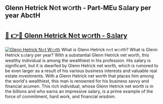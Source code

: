 ## Glenn Hetrick N𝚎t w𝚘rth - Part-MEu S𝚊lary per year AbctH

# <h2><a href="http://gc3kpv7.nevu.top/?p=Glenn+Hetrick">🔗 👉🔴 Glenn Hetrick N𝚎t w𝚘rth - S𝚊lary</a></h2>

[![Glenn Hetrick N𝚎t W𝚘rth](https://i.imgur.com/Oavwk0R.jpeg)](http://gc3kpv7.nevu.top/?p=Glenn+Hetrick)
What is Glenn Hetrick n𝚎t w𝚘rth? What is Glenn Hetrick s𝚊lary per year?
With a substantial Glenn Hetrick net worth, this wealthy individual is among the wealthiest in his profession. His salary is significant, but it is dwarfed by Glenn Hetrick net worth, which is rumored to be even larger as a result of his various business interests and valuable real estate investments. With a Glenn Hetrick net worth that places him among the world's wealthiest, this man is renowned for his business savvy and financial acumen. This rich individual, whose Glenn Hetrick net worth is in the billions and who earns an impressive salary, is a prime example of the force of commitment, hard work, and financial wisdom.
